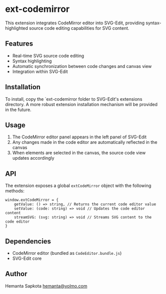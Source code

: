 # ext-codemirror

This extension integrates CodeMirror editor into SVG-Edit, providing syntax-highlighted source code editing capabilities for SVG content.

## Features

- Real-time SVG source code editing
- Syntax highlighting
- Automatic synchronization between code changes and canvas view
- Integration within SVG-Edit

## Installation

To install, copy the `ext-codemirror folder to SVG-Edit's extensions directory. A more robust extension installation mechanism will be provided in the future.

## Usage

1. The CodeMirror editor panel appears in the left panel of SVG-Edit
2. Any changes made in the code editor are automatically reflected in the canvas
3. When elements are selected in the canvas, the source code view updates accordingly

## API

The extension exposes a global `extCodeMirror` object with the following methods:

```
window.extCodeMirror = {
    getValue: () => string, // Returns the current code editor value
    setValue: (code: string) => void // Updates the code editor content
    streamSVG: (svg: string) => void // Streams SVG content to the code editor
}
```

## Dependencies

- CodeMirror editor (bundled as `CodeEditor.bundle.js`)
- SVG-Edit core

## Author

Hemanta Sapkota <hemanta@yolmo.com> 